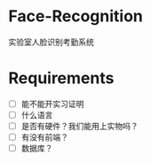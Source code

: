 # Face-Recognition
  
实验室人脸识别考勤系统
  
# Requirements

- [ ] 能不能开实习证明
- [ ] 什么语言
- [ ] 是否有硬件？我们能用上实物吗？
- [ ] 有没有前端？
- [ ] 数据库？
